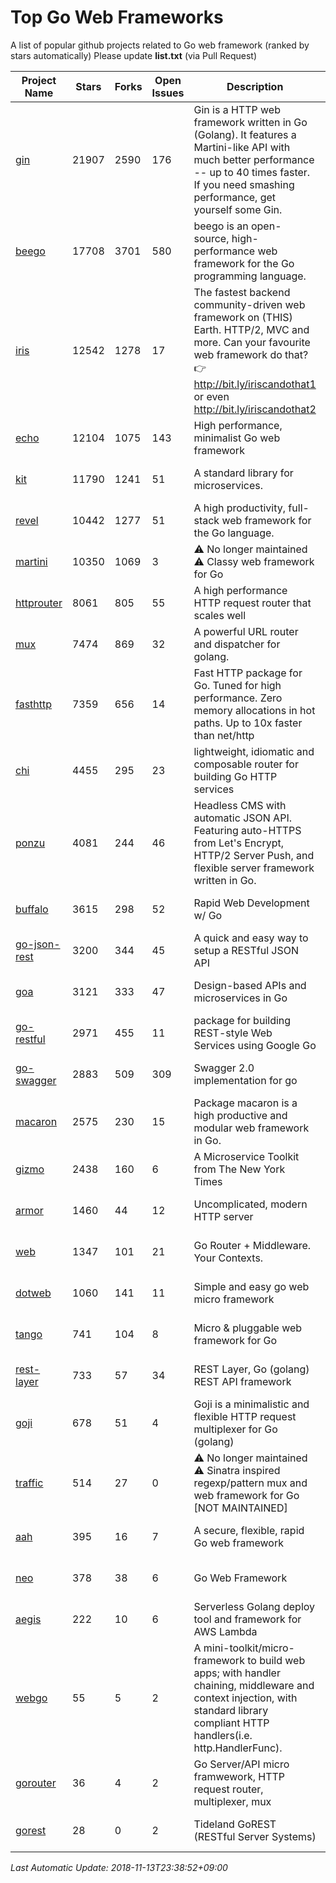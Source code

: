 # Top Go Web Frameworks
A list of popular github projects related to Go web framework (ranked by stars automatically)
Please update **list.txt** (via Pull Request)

| Project Name | Stars | Forks | Open Issues | Description | Last Commit |
| ------------ | ----- | ----- | ----------- | ----------- | ----------- |
| [gin](https://github.com/gin-gonic/gin) | 21907 | 2590 | 176 | Gin is a HTTP web framework written in Go (Golang). It features a Martini-like API with much better performance -- up to 40 times faster. If you need smashing performance, get yourself some Gin. | 2018-11-12 10:58:24 |
| [beego](https://github.com/astaxie/beego) | 17708 | 3701 | 580 | beego is an open-source, high-performance web framework for the Go programming language. | 2018-11-13 08:48:18 |
| [iris](https://github.com/kataras/iris) | 12542 | 1278 | 17 | The fastest backend community-driven web framework on (THIS) Earth. HTTP/2, MVC and more. Can your favourite web framework do that? 👉 http://bit.ly/iriscandothat1 or even http://bit.ly/iriscandothat2 | 2018-11-10 22:53:28 |
| [echo](https://github.com/labstack/echo) | 12104 | 1075 | 143 | High performance, minimalist Go web framework | 2018-11-10 19:01:00 |
| [kit](https://github.com/go-kit/kit) | 11790 | 1241 | 51 | A standard library for microservices. | 2018-11-08 02:13:29 |
| [revel](https://github.com/revel/revel) | 10442 | 1277 | 51 | A high productivity, full-stack web framework for the Go language. | 2018-10-30 13:23:52 |
| [martini](https://github.com/go-martini/martini) | 10350 | 1069 | 3 | ⚠️ No longer maintained ⚠️  Classy web framework for Go | 2017-01-21 21:58:54 |
| [httprouter](https://github.com/julienschmidt/httprouter) | 8061 | 805 | 55 | A high performance HTTP request router that scales well | 2018-10-21 22:38:31 |
| [mux](https://github.com/gorilla/mux) | 7474 | 869 | 32 | A powerful URL router and dispatcher for golang. | 2018-10-30 15:25:28 |
| [fasthttp](https://github.com/valyala/fasthttp) | 7359 | 656 | 14 | Fast HTTP package for Go. Tuned for high performance. Zero memory allocations in hot paths. Up to 10x faster than net/http | 2018-11-13 12:41:42 |
| [chi](https://github.com/go-chi/chi) | 4455 | 295 | 23 | lightweight, idiomatic and composable router for building Go HTTP services | 2018-11-06 16:38:48 |
| [ponzu](https://github.com/ponzu-cms/ponzu) | 4081 | 244 | 46 | Headless CMS with automatic JSON API. Featuring auto-HTTPS from Let's Encrypt, HTTP/2 Server Push, and flexible server framework written in Go. | 2018-11-11 19:21:27 |
| [buffalo](https://github.com/gobuffalo/buffalo) | 3615 | 298 | 52 | Rapid Web Development w/ Go | 2018-11-12 16:46:22 |
| [go-json-rest](https://github.com/ant0ine/go-json-rest) | 3200 | 344 | 45 | A quick and easy way to setup a RESTful JSON API | 2017-09-13 04:12:08 |
| [goa](https://github.com/goadesign/goa) | 3121 | 333 | 47 | Design-based APIs and microservices in Go | 2018-09-28 16:48:19 |
| [go-restful](https://github.com/emicklei/go-restful) | 2971 | 455 | 11 | package for building REST-style Web Services using Google Go | 2018-07-26 09:12:47 |
| [go-swagger](https://github.com/go-swagger/go-swagger) | 2883 | 509 | 309 | Swagger 2.0 implementation for go | 2018-10-25 02:59:40 |
| [macaron](https://github.com/go-macaron/macaron) | 2575 | 230 | 15 | Package macaron is a high productive and modular web framework in Go. | 2018-11-05 21:42:56 |
| [gizmo](https://github.com/NYTimes/gizmo) | 2438 | 160 | 6 | A Microservice Toolkit from The New York Times | 2018-11-12 18:24:17 |
| [armor](https://github.com/labstack/armor) | 1460 | 44 | 12 | Uncomplicated, modern HTTP server | 2018-11-10 19:46:18 |
| [web](https://github.com/gocraft/web) | 1347 | 101 | 21 | Go Router + Middleware. Your Contexts. | 2017-09-25 13:59:45 |
| [dotweb](https://github.com/devfeel/dotweb) | 1060 | 141 | 11 | Simple and easy go web micro framework | 2018-10-30 07:29:04 |
| [tango](https://github.com/lunny/tango) | 741 | 104 | 8 | Micro & pluggable web framework for Go | 2018-09-15 08:48:09 |
| [rest-layer](https://github.com/rs/rest-layer) | 733 | 57 | 34 | REST Layer, Go (golang) REST API framework | 2018-09-20 09:00:13 |
| [goji](https://github.com/goji/goji) | 678 | 51 | 4 | Goji is a minimalistic and flexible HTTP request multiplexer for Go (golang) | 2018-11-11 19:45:36 |
| [traffic](https://github.com/pilu/traffic) | 514 | 27 | 0 | ⚠️ No longer maintained ⚠️  Sinatra inspired regexp/pattern mux and web framework for Go [NOT MAINTAINED] | 2015-11-26 21:31:07 |
| [aah](https://github.com/go-aah/aah) | 395 | 16 | 7 | A secure, flexible, rapid Go web framework | 2018-11-03 21:25:26 |
| [neo](https://github.com/ivpusic/neo) | 378 | 38 | 6 | Go Web Framework | 2017-08-14 23:54:31 |
| [aegis](https://github.com/tmaiaroto/aegis) | 222 | 10 | 6 | Serverless Golang deploy tool and framework for AWS Lambda | 2018-07-08 06:00:55 |
| [webgo](https://github.com/bnkamalesh/webgo) | 55 | 5 | 2 | A mini-toolkit/micro-framework to build web apps; with handler chaining, middleware and context injection, with standard library compliant HTTP handlers(i.e. http.HandlerFunc). | 2018-10-11 18:32:10 |
| [gorouter](https://github.com/vardius/gorouter) | 36 | 4 | 2 | Go Server/API micro framwework, HTTP request router, multiplexer, mux | 2018-06-26 00:19:48 |
| [gorest](https://github.com/tideland/gorest) | 28 | 0 | 2 | Tideland GoREST (RESTful Server Systems) | 2017-11-10 13:00:37 |

*Last Automatic Update: 2018-11-13T23:38:52+09:00*
